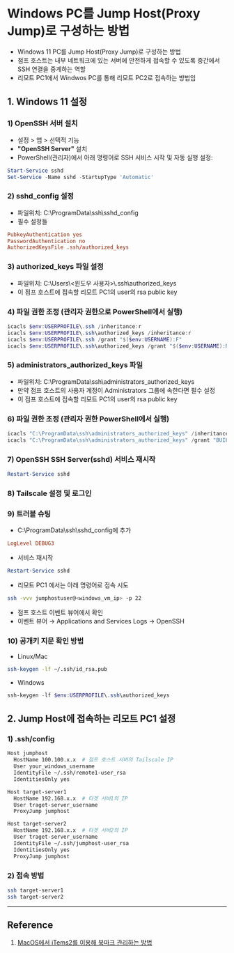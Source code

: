 # Windows PC를 Jump Host(Proxy Jump)로 구성하는 방법

- Windows 11 PC를 Jump Host(Proxy Jump)로 구성하는 방법
- 점프 호스트는 내부 네트워크에 있는 서버에 안전하게 접속할 수 있도록 중간에서 SSH 연결을 중계하는 역할
- 리모트 PC1에서 Windwos PC를 통해 리모트 PC2로 접속하는 방법임

## 1. Windows 11 설정

### 1) OpenSSH 서버 설치
- 설정 > 앱 > 선택적 기능
- **"OpenSSH Server"** 설치
- PowerShell(관리자)에서 아래 명령어로 SSH 서비스 시작 및 자동 실행 설정:
```powershell
Start-Service sshd
Set-Service -Name sshd -StartupType 'Automatic'
```

### 2) sshd_config 설정
- 파일위치: C:\ProgramData\ssh\sshd_config
- 필수 설정들

```conf
PubkeyAuthentication yes
PasswordAuthentication no
AuthorizedKeysFile .ssh/authorized_keys
```

### 3) authorized_keys 파일 설정
- 파일위치: C:\Users\\<윈도우 사용자>\\.ssh\authorized_keys
- 이 점프 호스트에 접속할 리모트 PC1의 user의 rsa public key

### 4) 파일 권한 조정 (관리자 권한으로 PowerShell에서 실행)
```powershell
icacls $env:USERPROFILE\.ssh /inheritance:r
icacls $env:USERPROFILE\.ssh\authorized_keys /inheritance:r
icacls $env:USERPROFILE\.ssh /grant "$($env:USERNAME):F"
icacls $env:USERPROFILE\.ssh\authorized_keys /grant "$($env:USERNAME):R"
```
### 5) administrators_authorized_keys 파일
- 파일위치: C:\ProgramData\ssh\administrators_authorized_keys
- 만약 점프 호스트의 사용자 계정이 Administrators 그룹에 속한다면 필수 설정
- 이 점프 호스트에 접속할 리모트 PC1의 user의 rsa public key

### 6) 파일 권한 조정 (관리자 권한 PowerShell에서 실행)
```powershell
icacls "C:\ProgramData\ssh\administrators_authorized_keys" /inheritance:r
icacls "C:\ProgramData\ssh\administrators_authorized_keys" /grant "BUILTIN\Administrators:R"
```

### 7) OpenSSH SSH Server(sshd) 서비스 재시작
```powershell
Restart-Service sshd
```

### 8) Tailscale 설정 및 로그인

### 9) 트러블 슈팅
- C:\ProgramData\ssh\sshd_config에 추가
```conf
LogLevel DEBUG3
```
- 서비스 재시작
```powershell
Restart-Service sshd
```
- 리모트 PC1 에서는 아래 명령어로 접속 시도
```bash
ssh -vvv jumphostuser@<windows_vm_ip> -p 22
```
- 점프 호스트 이벤트 뷰어에서 확인
- 이벤트 뷰어 → Applications and Services Logs → OpenSSH

### 10) 공개키 지문 확인 방법
- Linux/Mac
```bash
ssh-keygen -lf ~/.ssh/id_rsa.pub
```
- Windows
```powershell
ssh-keygen -lf $env:USERPROFILE\.ssh\authorized_keys
```

## 2. Jump Host에 접속하는 리모트 PC1 설정

### 1) .ssh/config
```bash
Host jumphost
  HostName 100.100.x.x  # 점프 호스트 서버의 Tailscale IP
  User your_windows_username
  IdentityFile ~/.ssh/remote1-user_rsa
  IdentitiesOnly yes

Host target-server1
  HostName 192.168.x.x  # 타겟 서버1의 IP
  User traget-server_username
  ProxyJump jumphost

Host target-server2
  HostName 192.168.x.x  # 타겟 서버2의 IP
  User traget-server_username
  IdentityFile ~/.ssh/jumphost-user_rsa
  IdentitiesOnly yes
  ProxyJump jumphost
```

### 2) 접속 방법
```bash
ssh target-server1
ssh target-server2
```

---
## Reference
1. [MacOS에서 iTems2를 이용해 북마크 관리하는 방법](https://github.com/20eung/items2)
